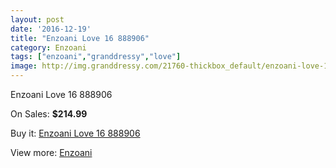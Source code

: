 ```yaml
---
layout: post
date: '2016-12-19'
title: "Enzoani Love 16 888906"
category: Enzoani
tags: ["enzoani","granddressy","love"]
image: http://img.granddressy.com/21760-thickbox_default/enzoani-love-16-888906.jpg
---
```

Enzoani Love 16 888906

On Sales: **$214.99**
<a href="https://www.granddressy.com/en/enzoani/20725-enzoani-love-16-888906.html"><amp-img layout="responsive" width="600" height="600" src="//img.granddressy.com/21760-thickbox_default/enzoani-love-16-888906.jpg" alt="Enzoani Love 16 888906 0" /></a>

Buy it: [Enzoani Love 16 888906](https://www.granddressy.com/en/enzoani/20725-enzoani-love-16-888906.html "Enzoani Love 16 888906")

View more: [Enzoani](https://www.granddressy.com/en/20-enzoani "Enzoani")